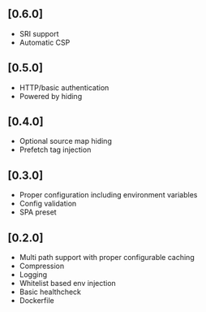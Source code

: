 ## [0.6.0]

- SRI support
- Automatic CSP

## [0.5.0]

- HTTP/basic authentication
- Powered by hiding

## [0.4.0]

- Optional source map hiding
- Prefetch tag injection

## [0.3.0]

- Proper configuration including environment variables
- Config validation
- SPA preset

## [0.2.0]

- Multi path support with proper configurable caching
- Compression
- Logging
- Whitelist based env injection
- Basic healthcheck
- Dockerfile
